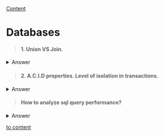 [Content](../README.md)

# Databases



> #### 1. Union VS Join.
<details>
<summary>Answer</summary>

</details>

> #### 2. A.C.I.D properties. Level of isolation in transactions.
<details>
<summary>Answer</summary>

A – stands for “atomicity”. Ensures that the all operations in a transaction are completed or canceled in case of an error.
C – stands for Consistency. That property ensures that the database stay in consistent state after a transaction is completed,
so no foreign keys, primary keys are not broken and linked data is updated. 
I – stands for Isolation. Isolation levels provide correct result in case of concurrent transactions. There are 3 read phenomena (problems): dirty read, repeatable read,
phantom read. Dirty read – when a transaction reads uncommitted data; repeatable read – when a transaction reads the same
thing twice and gets different results each time; repeatable read – when a transaction reads the same thing twice and gets
different amount of rows. To handle that there are 4 level of isolation: READ UNCOMMITTED, READ COMMITTED, REPEATABLE READ,
SERIALIZABLE.
D - Durability. Ensures that transactions that have been committed are permanently stored in the database.

</details>

> #### How to analyze sql query performance?
<details>
<summary>Answer</summary>

Query plan

</details>

[to content](#java-core)

